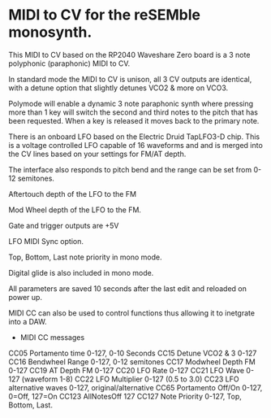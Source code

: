 # MIDI to CV for the reSEMble monosynth.

This MIDI to CV based on the RP2040 Waveshare Zero board is a 3 note polyphonic (paraphonic) MIDI to CV.

In standard mode the MIDI to CV is unison, all 3 CV outputs are identical, with a detune option that slightly detunes VCO2 & more on VCO3.

Polymode will enable a dynamic 3 note paraphonic synth where pressing more than 1 key will switch the second and third notes to the pitch that has been requested. When a key is released it moves back to the primary note.

There is an onboard LFO based on the Electric Druid TapLFO3-D chip. 
This is a voltage controlled LFO capable of 16 waveforms and and is merged into the CV lines based on your settings for FM/AT depth.

The interface also responds to pitch bend and the range can be set from 0-12 semitones.

Aftertouch depth of the LFO to the FM

Mod Wheel depth of the LFO to the FM.

Gate and trigger outputs are +5V

LFO MIDI Sync option.

Top, Bottom, Last note priority in mono mode.

Digital glide is also included in mono mode.

All parameters are saved 10 seconds after the last edit and reloaded on power up.

MIDI CC can also be used to control functions thus allowing it to inetgrate into a DAW.

* MIDI CC messages
  
CC05 Portamento time 0-127, 0-10 Seconds
CC15 Detune VCO2 & 3 0-127
CC16 Bendwheel Range 0-127,  0-12 semitones
CC17 Modwheel Depth FM 0-127
CC19 AT Depth FM 0-127
CC20 LFO Rate 0-127
CC21 LFO Wave 0-127 (waveform 1-8)
CC22 LFO Multiplier 0-127 (0.5 to 3.0)
CC23 LFO alternative waves 0-127, original/alternative
CC65 Portamento Off/On 0-127, 0=Off, 127=On 
CC123 AllNotesOff 127
CC127 Note Priority 0-127, Top, Bottom, Last.

